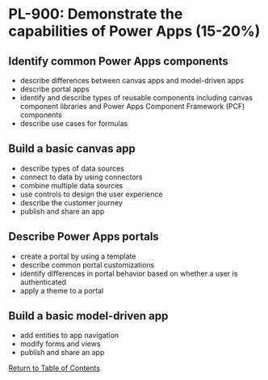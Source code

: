 # PL-900: Demonstrate the capabilities of Power Apps (15-20%)

## Identify common Power Apps components
- describe differences between canvas apps and model-driven apps
- describe portal apps
- identify and describe types of reusable components including canvas component libraries and Power Apps Component Framework (PCF) components
- describe use cases for formulas

## Build a basic canvas app
- describe types of data sources
- connect to data by using connectors
- combine multiple data sources
- use controls to design the user experience
- describe the customer journey
- publish and share an app

## Describe Power Apps portals
- create a portal by using a template
- describe common portal customizations
- identify differences in portal behavior based on whether a user is authenticated
- apply a theme to a portal

## Build a basic model-driven app
- add entities to app navigation
- modify forms and views
- publish and share an app

[Return to Table of Contents](README.md)